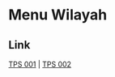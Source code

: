 # Menu Wilayah

## Link

[TPS 001](https://github.com/gigit-pemilu/pemilu-2024-82-maluku-utara/tree/main/pilpres/hitung-suara/sub/82-maluku-utara/sub/72-kota-tidore-kepulauan/sub/06-oba-tengah/sub/2014-siokona/sub/001-tps)
 | 
[TPS 002](https://github.com/gigit-pemilu/pemilu-2024-82-maluku-utara/tree/main/pilpres/hitung-suara/sub/82-maluku-utara/sub/72-kota-tidore-kepulauan/sub/06-oba-tengah/sub/2014-siokona/sub/002-tps)

